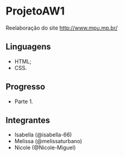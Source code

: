 # ProjetoAW1

Reelaboração do site http://www.mpu.mp.br/


## Linguagens

- HTML;
- CSS.


## Progresso
- Parte 1.


## Integrantes
- Isabella (@isabella-66)
- Melissa (@melissaturbano)
- Nicole (@Nicole-Miguel)
